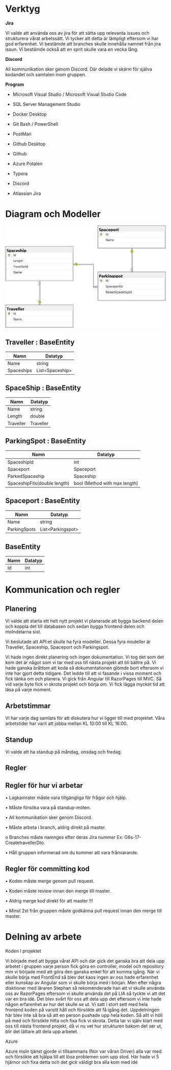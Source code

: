 # **Verktyg**

**Jira**

Vi valde att använda oss av jira för att sätta upp relevanta issues och strukturera vårat arbetssätt. Vi tycker att detta är lämpligt eftersom vi har god erfarenhet. Vi bestämde att branches skulle innehålla namnet från jira issun. Vi bestämde också att en sprit skulle vara en vecka lång. 

**Discord**

All kommunikation sker genom Discord. Där delade vi skärm för själva kodandet och samtalen inom gruppen.

**Program**

- Microsoft Visual Studio / Microsoft Visual Studio Code

- SQL Server Management Studio

- Docker Desktop

- Git Bash / PowerShell

- PostMan

- Github Desktop

- Github

- Azure Potalen

- Typora

- Discord

- Atlassian Jira


# Diagram och Modeller
 ![](Bilder/databas.jpg)

## Traveller : BaseEntity

| Namn       | Datatyp         |
| ---------- | --------------- |
| Name       | string          |
| Spaceships | List&lt;Spaceship> |

## SpaceShip : BaseEntity

| Namn      | Datatyp   |
| --------- | --------- |
| Name      | string    |
| Length    | double    |
| Traveller | Traveller |

## ParkingSpot : BaseEntity

| Namn                         | Datatyp                       |
| ---------------------------- | ----------------------------- |
| SpaceshipId                  | int                           |
| Spaceport                    | Spaceport                     |
| ParkedSpaceship              | Spaceship                     |
| SpaceshipFits(double length) | bool (Method with max length) |

## Spaceport : BaseEntity

| Namn         | Datatyp           |
| ------------ | ----------------- |
| Name         | string            |
| ParkingSpots | List&lt;Parkingspot> |

## BaseEntity

| Namn | Datatyp |
| ---- | ------- |
| Id   | int     |



# Kommunication och regler

## **Planering**

Vi valde att starta ett helt nytt projekt vi planerade att bygga backend delen och koppla det till databasen och sedan bygga frontend delen och molndelarna sist.

Vi beslutade att API:et skulle ha fyra modeller. Dessa fyra modeller är Traveller, Spaceship, Spaceport och Parkingspot.

Vi hade ingen direkt planering och ingen dokumentation. Vi tog det som det kom det är något som vi tar med oss till nästa projekt att bli bättre på. Vi hade ganska bråttom  att koda så dokumentationen glömde bort eftersom vi inte har gjort detta tidigare. Det ledde till att vi fasande i vissa moment och fick tänka om och planera. Vi gick från Angular till RazorPages till MVC. Så vid varje byte fick vi skrota projekt och börja om. Vi fick lägga mycket tid att läsa på varje moment. 

## **Arbetstimmar**

Vi har varje dag samlats för att diskutera hur vi ligger till med projektet. Våra arbetstider har varit att jobba mellan KL 10:00 till KL 16:00.

## **Standup**

Vi valde att ha standup på måndag, onsdag och fredag.

## **Regler**

## **Regler för hur vi arbetar**

• Lagkamrater måste vara tillgängliga för frågor och hjälp.

• Måste försöka vara på standup-möten.

• All kommunikation sker genom Discord.

• Måste arbeta i branch, aldrig direkt på master.

 o Branches måste namnges efter deras Jira nummer Ex: G6s-17-CreatetravellerDto.

• Håll gruppen informerad om du kommer att vara frånvarande.

 

## **Regler för committing kod**

• Koden måste merge genom pull request.

• Koden måste review innan den merge till master.

• Aldrig merge kod direkt för att master !!! 

• Minst 2st från gruppen måste godkänna pull request innan den merge till master.



# Delning av arbete

Koden I projektet

Vi började med att bygga vårat API och där gick det ganska bra att dela upp arbetet i gruppen varje person fick göra en controller, model och repository mm vi började med att göra den ganska enkel för att komma igång. När vi skulle börja med FrontEnd så blev det kaos ingen av oss hade erfarenhet eller kunskap av Angular som vi skulle börja med i början. Men efter några disktioner med läraren Stephan så rekomenderade han att vi skulle använda oss av RazorPages eftersom vi skulle använda det på LIA så tyckte vi att det var en bra idé. Det blev svårt för oss att dela upp det eftersom vi inte hade någon erfarenhet av hur det skulle se ut. Vi satt i stort sett med hela frontend koden på varsitt håll och försökte att få igång det. Uppdelningen här blev inte så bra så att en person pushade upp hela koden. Så allt vi höll på med och försökte hitta och fixa fick vi skrota. Detta tar vi själv klart med oss till nästa frontend projekt, då vi nu vet hur strukturen bakom det ser ut, blir det lättare att dela upp arbetet. 

Azure

Azure moln tjänst gjorde vi tillsammans (Nor var våran Driver) alla var med och försökte att hjälpa till att lösa problemen som upp stod. Här hade vi 5 hjärnor och fixa detta och det gick väldigt bra alla kom med idé 

